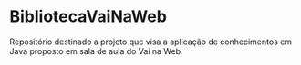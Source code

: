 # BibliotecaVaiNaWeb
Repositório destinado a projeto que visa a aplicação de conhecimentos em Java proposto em sala de aula do Vai na Web.
